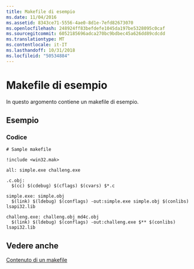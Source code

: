 ```yaml
---
title: Makefile di esempio
ms.date: 11/04/2016
ms.assetid: 8343ce71-5556-4ae0-8d1e-7efd82673070
ms.openlocfilehash: 248924ff83befdefe1045da197be5328095c0caf
ms.sourcegitcommit: 6052185696adca270bc9bdbec45a626dd89cdcdd
ms.translationtype: MT
ms.contentlocale: it-IT
ms.lasthandoff: 10/31/2018
ms.locfileid: "50534884"
---
```

# <a name="sample-makefile"></a>Makefile di esempio

In questo argomento contiene un makefile di esempio.

## <a name="sample"></a>Esempio

### <a name="code"></a>Codice

```
# Sample makefile

!include <win32.mak>

all: simple.exe challeng.exe

.c.obj:
  $(cc) $(cdebug) $(cflags) $(cvars) $*.c

simple.exe: simple.obj
  $(link) $(ldebug) $(conflags) -out:simple.exe simple.obj $(conlibs) lsapi32.lib

challeng.exe: challeng.obj md4c.obj
  $(link) $(ldebug) $(conflags) -out:challeng.exe $** $(conlibs) lsapi32.lib
```

## <a name="see-also"></a>Vedere anche

[Contenuto di un makefile](../build/contents-of-a-makefile.md)